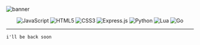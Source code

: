![banner](https://user-images.githubusercontent.com/75091300/171913307-8f144c33-7e77-42e0-a9b6-393a6ec87446.png)

<p align=center><img src="https://img.shields.io/badge/javascript-%23323330.svg?style=for-the-badge&amp;logo=javascript&amp;logoColor=%23F7DF1E" alt="JavaScript">
<img src="https://img.shields.io/badge/html5-%23E34F26.svg?style=for-the-badge&amp;logo=html5&amp;logoColor=white" alt="HTML5">
<img src="https://img.shields.io/badge/css3-%231572B6.svg?style=for-the-badge&amp;logo=css3&amp;logoColor=white" alt="CSS3">
<img src="https://img.shields.io/badge/express.js-%23404d59.svg?style=for-the-badge&amp;logo=express&amp;logoColor=%2361DAFB" alt="Express.js">
<img src="https://img.shields.io/badge/python-3670A0?style=for-the-badge&amp;logo=python&amp;logoColor=ffdd54" alt="Python">
<img src="https://img.shields.io/badge/lua-%232C2D72.svg?style=for-the-badge&amp;logo=lua&amp;logoColor=white" alt="Lua">
<img src="https://img.shields.io/badge/go-%2300ADD8.svg?style=for-the-badge&amp;logo=go&amp;logoColor=white" alt="Go"></p>

---
```
i'll be back soon
```

<p align=center><img src="https://komarev.com/ghpvc/?username=Mewzax&amp;color=blue&amp;style=for-the-badge" alt="">
<img src="https://img.shields.io/github/stars/Mewzax?style=for-the-badge&amp;?affiliations=OWNER%2CCOLLABORATOR" alt=""></p>
